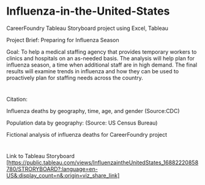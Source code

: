 # Influenza-in-the-United-States 
CareerFoundry Tableau Storyboard project using Excel, Tableau

Project Brief: Preparing for Influenza Season

Goal:
To help a medical staffing agency that provides temporary workers to clinics and hospitals on an as-needed basis. The analysis will help plan for influenza season, a time when additional staff are in high demand. The final results will examine trends in influenza and how they can be used to proactively plan for staffing needs across the country.
#
Citation:

Influenza deaths by geography, time, age, and gender (Source:​ ​CDC)

Population data by geography: (Source: US Census Bureau)

Fictional analysis of influenza deaths for CareerFoundry project
#
Link to Tableau Storyboard
[https://public.tableau.com/views/InfluenzaintheUnitedStates_16882220858780/STRORYBOARD?:language=en-US&:display_count=n&:origin=viz_share_link]

